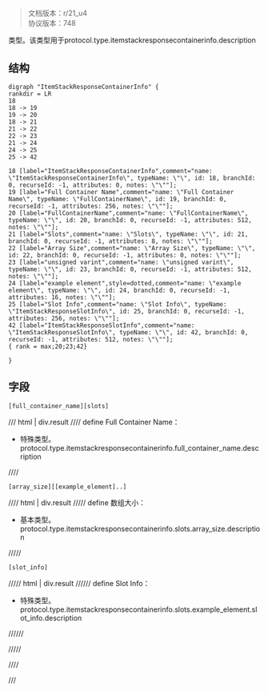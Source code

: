 # <!-- md:samp ItemStackResponseContainerInfo -->

> 文档版本：r/21_u4<br/>协议版本：748

<!-- md:samp ItemStackResponseContainerInfo -->类型。该类型用于protocol.type.itemstackresponsecontainerinfo.description

## 结构

```viz
digraph "ItemStackResponseContainerInfo" {
rankdir = LR
18
18 -> 19
19 -> 20
18 -> 21
21 -> 22
22 -> 23
21 -> 24
24 -> 25
25 -> 42

18 [label="ItemStackResponseContainerInfo",comment="name: \"ItemStackResponseContainerInfo\", typeName: \"\", id: 18, branchId: 0, recurseId: -1, attributes: 0, notes: \"\""];
19 [label="Full Container Name",comment="name: \"Full Container Name\", typeName: \"FullContainerName\", id: 19, branchId: 0, recurseId: -1, attributes: 256, notes: \"\""];
20 [label="FullContainerName",comment="name: \"FullContainerName\", typeName: \"\", id: 20, branchId: 0, recurseId: -1, attributes: 512, notes: \"\""];
21 [label="Slots",comment="name: \"Slots\", typeName: \"\", id: 21, branchId: 0, recurseId: -1, attributes: 8, notes: \"\""];
22 [label="Array Size",comment="name: \"Array Size\", typeName: \"\", id: 22, branchId: 0, recurseId: -1, attributes: 0, notes: \"\""];
23 [label="unsigned varint",comment="name: \"unsigned varint\", typeName: \"\", id: 23, branchId: 0, recurseId: -1, attributes: 512, notes: \"\""];
24 [label="example element",style=dotted,comment="name: \"example element\", typeName: \"\", id: 24, branchId: 0, recurseId: -1, attributes: 16, notes: \"\""];
25 [label="Slot Info",comment="name: \"Slot Info\", typeName: \"ItemStackResponseSlotInfo\", id: 25, branchId: 0, recurseId: -1, attributes: 256, notes: \"\""];
42 [label="ItemStackResponseSlotInfo",comment="name: \"ItemStackResponseSlotInfo\", typeName: \"\", id: 42, branchId: 0, recurseId: -1, attributes: 512, notes: \"\""];
{ rank = max;20;23;42}

}

```

## 字段

```title='ItemStackResponseContainerInfo'
[full_container_name][slots]
```

/// html | div.result
//// define
Full Container Name：[<!-- md:samp FullContainerName -->](../types/fullcontainername.md)

- 特殊类型。protocol.type.itemstackresponsecontainerinfo.full_container_name.description


////
```title='Slots'
[array_size][[example_element]..]
```

//// html | div.result
///// define
数组大小：<!-- md:samp unsigned varint -->

- 基本类型。protocol.type.itemstackresponsecontainerinfo.slots.array_size.description


/////
```title='示例元素'
[slot_info]
```

///// html | div.result
////// define
Slot Info：[<!-- md:samp ItemStackResponseSlotInfo -->](../types/itemstackresponseslotinfo.md)

- 特殊类型。protocol.type.itemstackresponsecontainerinfo.slots.example_element.slot_info.description


//////

/////

////

///

